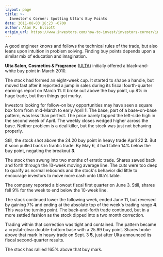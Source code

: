 ```yaml
---
layout: page
title: >-
  Investor's Corner: Spotting Ulta's Buy Points
date: 2011-08-03 18:23 -0700
author: Alan R. Elliott
origin_url: https://www.investors.com/how-to-invest/investors-corner/investors-corner-spotting-ultas-buy-points
---
```





A good engineer knows and follows the technical rules of the trade, but also leans upon intuition in problem solving. Finding buy points depends upon a similar mix of education and imagination.

  

**Ulta Salon, Cosmetics & Fragrance** ([ULTA](https://research.investors.com/quote.aspx?symbol=ULTA)) initially offered a black-and-white buy point in March 2010.

  

The stock had formed an eight-week cup. It started to shape a handle, but moved fast after it reported a jump in sales during its fiscal fourth-quarter earnings report on March 11. It broke out above the buy point, up 8% in huge trade, but then things got murky.

  

Investors looking for follow-on buy opportunities may have seen a square box form from mid-March to early April **1**. The base, part of a base-on-base pattern, was less than perfect. The price barely topped the left-side high in the second week of April. The weekly closes wedged higher across the base. Neither problem is a deal killer, but the stock was just not behaving properly.

  

Still, the stock shot above the 24.20 buy point in heavy trade April 22 **2**. But it soon pulled back in frantic trade. By May 6, it had fallen 14% below the buy point, negating the breakout **3**.

  

The stock then swung into two months of erratic trade. Shares sawed back and forth through the 10-week moving average line. The cuts were too deep to qualify as normal rebounds and the stock's behavior did little to encourage investors to move more cash onto Ulta's table.

  

The company reported a blowout fiscal first quarter on June 3. Still, shares fell 9% for the week to end below the 10-week line.

  

The stock continued lower the following week, ended June 11, but reversed by gaining 7% and ending at the absolute top of the week's trading range **4**. This was the turning point. The back-and-forth trade continued, but in a more settled fashion as the stock dipped into a two month correction.

  

Trading within that correction was tight and contained. The pattern became a crystal-clear double-bottom base with a 25.99 buy point. Shares broke above that mark in heavy trade on Sept. 3 **5**, just after Ulta announced its fiscal second-quarter results.

  

The stock has rallied 165% above that buy mark.




